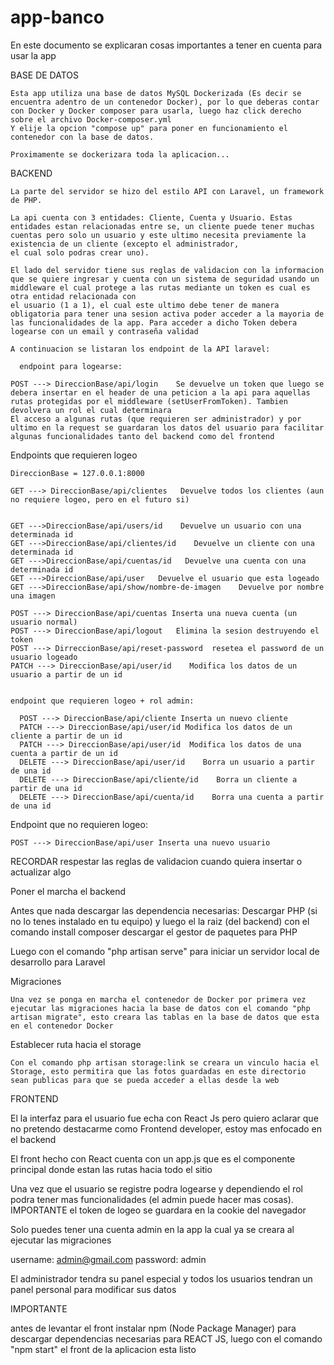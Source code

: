 # app-banco

En este documento se explicaran cosas importantes a tener en cuenta para usar la app

BASE DE DATOS
    
    Esta app utiliza una base de datos MySQL Dockerizada (Es decir se encuentra adentro de un contenedor Docker), por lo que deberas contar con Docker y Docker composer para usarla, luego haz click derecho sobre el archivo Docker-composer.yml 
    Y elije la opcion "compose up" para poner en funcionamiento el contenedor con la base de datos.
    
    Proximamente se dockerizara toda la aplicacion...

BACKEND

    La parte del servidor se hizo del estilo API con Laravel, un framework de PHP.
    
    La api cuenta con 3 entidades: Cliente, Cuenta y Usuario. Estas entidades estan relacionadas entre se, un cliente puede tener muchas cuentas pero solo un usuario y este ultimo necesita previamente la existencia de un cliente (excepto el administrador,
    el cual solo podras crear uno).
    
    El lado del servidor tiene sus reglas de validacion con la informacion que se quiere ingresar y cuenta con un sistema de seguridad usando un middleware el cual protege a las rutas mediante un token es cual es otra entidad relacionada con
    el usuario (1 a 1), el cual este ultimo debe tener de manera obligatoria para tener una sesion activa poder acceder a la mayoria de las funcionalidades de la app. Para acceder a dicho Token debera logearse con un email y contraseña validad
    
    A continuacion se listaran los endpoint de la API laravel:
    
      endpoint para logearse:
      
    POST ---> DireccionBase/api/login    Se devuelve un token que luego se debera insertar en el header de una peticion a la api para aquellas rutas protegidas por el middleware (setUserFromToken). Tambien devolvera un rol el cual determinara
    El acceso a algunas rutas (que requieren ser administrador) y por ultimo en la request se guardaran los datos del usuario para facilitar algunas funcionalidades tanto del backend como del frontend


  Endpoints que requieren logeo

    DireccionBase = 127.0.0.1:8000

    GET ---> DireccionBase/api/clientes   Devuelve todos los clientes (aun no requiere logeo, pero en el futuro si)
    
    
    GET --->DireccionBase/api/users/id    Devuelve un usuario con una determinada id
    GET --->DireccionBase/api/clientes/id    Devuelve un cliente con una determinada id
    GET --->DireccionBase/api/cuentas/id   Devuelve una cuenta con una determinada id
    GET --->DireccionBase/api/user   Devuelve el usuario que esta logeado
    GET --->DireccionBase/api/show/nombre-de-imagen    Devuelve por nombre una imagen
    
    POST ---> DireccionBase/api/cuentas Inserta una nueva cuenta (un usuario normal)
    POST ---> DireccionBase/api/logout   Elimina la sesion destruyendo el token
    POST ---> DirreccionBase/api/reset-password  resetea el password de un usuario logeado
    PATCH ---> DireccionBase/api/user/id    Modifica los datos de un usuario a partir de un id
    
    
    endpoint que requieren logeo + rol admin:
      
      POST ---> DireccionBase/api/cliente Inserta un nuevo cliente
      PATCH ---> DireccionBase/api/user/id Modifica los datos de un cliente a partir de un id
      PATCH ---> DireccionBase/api/user/id  Modifica los datos de una cuenta a partir de un id
      DELETE ---> DireccionBase/api/user/id    Borra un usuario a partir de una id
      DELETE ---> DireccionBase/api/cliente/id    Borra un cliente a partir de una id
      DELETE ---> DireccionBase/api/cuenta/id    Borra una cuenta a partir de una id
  

  Endpoint que no requieren logeo:
    
    POST ---> DireccionBase/api/user Inserta una nuevo usuario


  RECORDAR respestar las reglas de validacion cuando quiera insertar o actualizar algo

  Poner el marcha el backend

  Antes que nada descargar las dependencia necesarias: Descargar PHP (si no lo tenes instalado en tu equipo) y luego el la raiz (del backend) con el comando install composer descargar el gestor de paquetes para PHP

  Luego con el comando "php artisan serve" para iniciar un servidor local de desarrollo para Laravel


Migraciones

    Una vez se ponga en marcha el contenedor de Docker por primera vez ejecutar las migraciones hacia la base de datos con el comando "php artisan migrate", esto creara las tablas en la base de datos que esta en el contenedor Docker


Establecer ruta hacia el storage

    Con el comando php artisan storage:link se creara un vinculo hacia el Storage, esto permitira que las fotos guardadas en este directorio sean publicas para que se pueda acceder a ellas desde la web

FRONTEND

El la interfaz para el usuario fue echa con React Js pero quiero aclarar que no pretendo destacarme como Frontend developer, estoy mas enfocado en el backend

El front hecho con React cuenta con un app.js que es el componente principal donde estan las rutas hacia todo el sitio

Una vez que el usuario se registre podra logearse y dependiendo el rol podra tener mas funcionalidades (el admin puede hacer mas cosas). IMPORTANTE el token de logeo se guardara en la cookie del navegador


Solo puedes tener una cuenta admin en la app la cual ya se creara al ejecutar las migraciones

 username: admin@gmail.com
 password: admin

El administrador tendra su panel especial y todos los usuarios tendran un panel personal para modificar sus datos

IMPORTANTE

antes de levantar el front instalar npm (Node Package Manager) para descargar dependencias necesarias para REACT JS, luego con el comando "npm start" el front de la aplicacion esta listo
    







